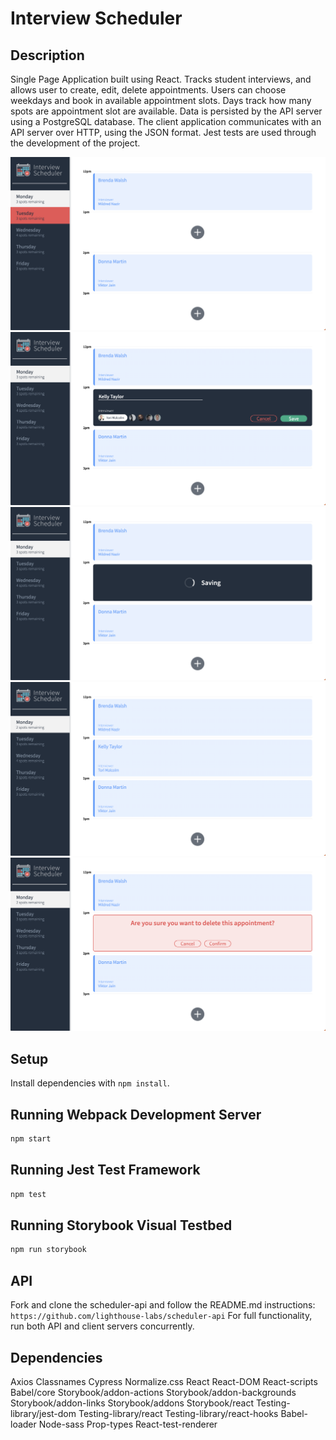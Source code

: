# Interview Scheduler


## Description

Single Page Application built using React. Tracks student interviews, and allows user to create, edit, delete appointments. Users can choose weekdays and book in available appointment slots. Days track how many spots are appointment slot are available. Data is persisted by the API server using a PostgreSQL database. The client application communicates with an API server over HTTP, using the JSON format. Jest tests are used through the development of the project.

!["Scheduler view, with Monday selected and hovering over Tuesday"](https://github.com/keilamari/scheduler-app/blob/master/docs/scheduler-view-hover-day.png?raw=true)
!["Form to create appointment"](https://github.com/keilamari/scheduler-app/blob/master/docs/create-appointment-form.png?raw=true)
!["Appointment saving view"](https://github.com/keilamari/scheduler-app/blob/master/docs/saving-view.png?raw=true)
!["Saved appointment"](https://github.com/keilamari/scheduler-app/blob/master/docs/appointment-saved.png?raw=true)
!["Confirmation to delete appointment"](https://github.com/keilamari/scheduler-app/blob/master/docs/appointment-delete.png?raw=true)

## Setup

Install dependencies with `npm install`.

## Running Webpack Development Server

```sh
npm start
```

## Running Jest Test Framework

```sh
npm test
```

## Running Storybook Visual Testbed

```sh
npm run storybook
```

## API
Fork and clone the scheduler-api and follow the README.md instructions: `https://github.com/lighthouse-labs/scheduler-api`
For full functionality, run both API and client servers concurrently.

## Dependencies
Axios
Classnames
Cypress
Normalize.css
React
React-DOM
React-scripts
Babel/core
Storybook/addon-actions
Storybook/addon-backgrounds
Storybook/addon-links
Storybook/addons
Storybook/react
Testing-library/jest-dom
Testing-library/react
Testing-library/react-hooks
Babel-loader
Node-sass
Prop-types
React-test-renderer